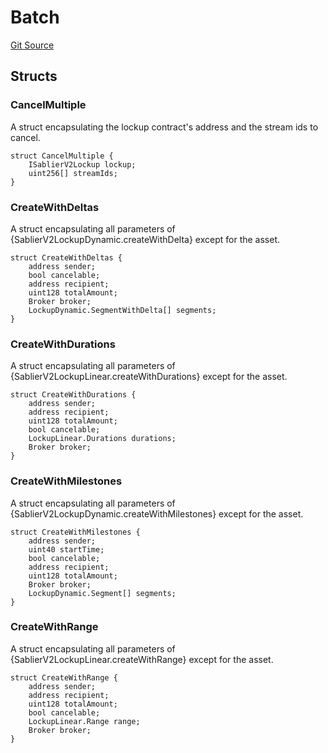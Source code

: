 # Batch

[Git Source](https://github.com/sablier-labs/v2-periphery/blob/0c389e73d0b3467ccfab52e98140aad7c099aacf/src/types/DataTypes.sol)

## Structs

### CancelMultiple

A struct encapsulating the lockup contract's address and the stream ids to cancel.

```solidity
struct CancelMultiple {
    ISablierV2Lockup lockup;
    uint256[] streamIds;
}
```

### CreateWithDeltas

A struct encapsulating all parameters of {SablierV2LockupDynamic.createWithDelta} except for the asset.

```solidity
struct CreateWithDeltas {
    address sender;
    bool cancelable;
    address recipient;
    uint128 totalAmount;
    Broker broker;
    LockupDynamic.SegmentWithDelta[] segments;
}
```

### CreateWithDurations

A struct encapsulating all parameters of {SablierV2LockupLinear.createWithDurations} except for the asset.

```solidity
struct CreateWithDurations {
    address sender;
    address recipient;
    uint128 totalAmount;
    bool cancelable;
    LockupLinear.Durations durations;
    Broker broker;
}
```

### CreateWithMilestones

A struct encapsulating all parameters of {SablierV2LockupDynamic.createWithMilestones} except for the asset.

```solidity
struct CreateWithMilestones {
    address sender;
    uint40 startTime;
    bool cancelable;
    address recipient;
    uint128 totalAmount;
    Broker broker;
    LockupDynamic.Segment[] segments;
}
```

### CreateWithRange

A struct encapsulating all parameters of {SablierV2LockupLinear.createWithRange} except for the asset.

```solidity
struct CreateWithRange {
    address sender;
    address recipient;
    uint128 totalAmount;
    bool cancelable;
    LockupLinear.Range range;
    Broker broker;
}
```
